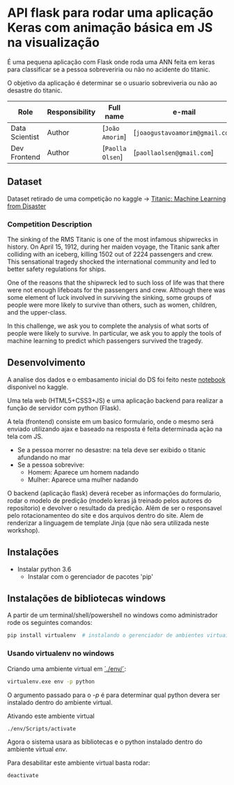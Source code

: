 # API flask para rodar uma aplicação Keras com animação básica em JS na visualização
É uma pequena aplicação  com Flask onde roda uma ANN feita em keras para classificar se a pessoa sobreveriria ou não no acidente do titanic. 

O objetivo da aplicação é determinar se o usuario sobreviveria ou não ao desastre do titanic.

| Role                 | Responsibility         | Full name                | e-mail       |
| -----                | ----------------       | -----------              | ---------    |
| Data Scientist       | Author                 | [`João Amorim`]          | [`joaogustavoamorim@gmail.com`] |
| Dev Frontend         | Author                 | [`Paolla Olsen`]         | [`paollaolsen@gmail.com`] |

## Dataset
Dataset retirado de uma competição no kaggle -> [Titanic: Machine Learning from Disaster](https://www.kaggle.com/c/titanic/overview)

### Competition Description

The sinking of the RMS Titanic is one of the most infamous shipwrecks in history.  On April 15, 1912, during her maiden voyage, the Titanic sank after colliding with an iceberg, killing 1502 out of 2224 passengers and crew. This sensational tragedy shocked the international community and led to better safety regulations for ships.

One of the reasons that the shipwreck led to such loss of life was that there were not enough lifeboats for the passengers and crew. Although there was some element of luck involved in surviving the sinking, some groups of people were more likely to survive than others, such as women, children, and the upper-class.

In this challenge, we ask you to complete the analysis of what sorts of people were likely to survive. In particular, we ask you to apply the tools of machine learning to predict which passengers survived the tragedy.

## Desenvolvimento 
A analise dos dados e o embasamento inicial do DS foi feito neste [notebook](https://www.kaggle.com/cstahl12/titanic-with-keras/notebook) disponivel no kaggle.


Uma tela web (HTML5+CSS3+JS) e uma aplicação backend para realizar a função de servidor com python (Flask).

A tela (frontend) consiste em um basico formulario, onde o mesmo será enviado utilizando ajax e baseado na resposta é feita determinada ação na tela com JS.
* Se a pessoa morrer no desastre: na tela deve ser exibido o titanic afundando no mar
* Se a pessoa sobrevive:
  * Homem: Aparece um homem nadando 
  * Mulher: Aparece uma mulher nadando


O backend  (aplicação flask) deverá receber as informações do formulario, rodar o modelo de predição (modelo keras já treinado pelos autores do repositorio) e devolver o resultado da predição. Além de ser o responsavel pelo rotacionamenteo do site e dos arquivos dentro do site. Alem de renderizar a linguagem de template Jinja (que não sera utilizada neste workshop).
 
## Instalações

* Instalar python 3.6
  * Instalar com o gerenciador de pacotes 'pip'

## Instalações de bibliotecas windows

A partir de um terminal/shell/powershell no windows como administrador rode os seguintes comandos:

```bash
pip install virtualenv  # instalando o gerenciador de ambientes virtuais do python

```


### Usando virtualenv no windows

Criando uma ambiente virtual em [´./env/´](./env/):

```bash
virtualenv.exe env -p python
```

O argumento passado para o *-p* é para determinar qual python devera ser instalado dentro do ambiente virtual.

Ativando este ambiente virtual
```bash
./env/Scripts/activate
```

Agora o sistema usara as bibliotecas e o python instalado dentro do ambiente virtual *env*.

Para desabilitar este ambiente virtual basta rodar:
```bash
deactivate
```
